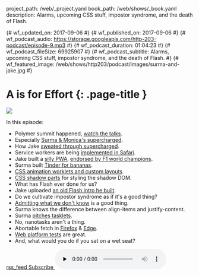 project_path: /web/_project.yaml
book_path: /web/shows/_book.yaml
description: Alarms, upcoming CSS stuff, impostor syndrome, and the death of Flash.

{# wf_updated_on: 2017-09-06 #}
{# wf_published_on: 2017-09-06 #}
{# wf_podcast_audio: https://storage.googleapis.com/http-203-podcast/episode-9.mp3 #}
{# wf_podcast_duration: 01:04:23 #}
{# wf_podcast_fileSize: 69925907 #}
{# wf_podcast_subtitle: Alarms, upcoming CSS stuff, impostor syndrome, and the death of Flash. #}
{# wf_featured_image: /web/shows/http203/podcast/images/surma-and-jake.jpg #}

# A is for Effort {: .page-title }

<img src="/web/shows/http203/podcast/images/surma-and-jake.jpg" class="attempt-right">

In this episode:

* Polymer summit happened, [watch the talks](https://summit.polymer-project.org/schedule).
* Especially [Surma & Monica's supercharged](https://www.youtube.com/watch?v=tHJwRWrexqg).
* How Jake [sweated through supercharged](https://www.youtube.com/watch?v=3Tr-scf7trE).
* Service workers are being [implemented in Safari](https://bugs.webkit.org/show_bug.cgi?id=174541).
* Jake built a [silly PWA](https://f1-start.glitch.me/), [endorsed by F1 world
  champions](https://www.youtube.com/watch?v=6fgGJ-M6X2s).
* Surma built [Tinder for bananas](https://tinderforbananas.com/).
* [CSS animation worklets and custom layouts](/web/updates/2016/05/houdini).
* [CSS shadow parts](https://tabatkins.github.io/specs/css-shadow-parts/) for styling the shadow
  DOM.
* What has Flash ever done for us?
* Jake uploaded [an old Flash intro he built](https://cv-ppguyzgojs.now.sh/).
* Do we cultivate impostor syndrome as if it's a good thing?
* [Admitting what we don't know](https://twitter.com/jaffathecake/status/835963707368869890) is a
  good thing.
* Surma knows the difference between align-items and justify-content.
* Surma [pitches tasklets](https://github.com/GoogleChrome/tasklets).
* No, nanotasks aren't a thing.
* Abortable fetch in [Firefox](https://bugzilla.mozilla.org/show_bug.cgi?id=1378342) &
  [Edge](https://developer.microsoft.com/en-us/microsoft-edge/platform/issues/13009916/).
* [Web platform tests](https://github.com/w3c/web-platform-tests) are great.
* And, what would you do if you sat on a wet seat?

<a href="http://feeds.feedburner.com/Http203Podcast">
  <span class="material-icons">rss_feed</span>
  Subscribe
</a>

<audio src="https://storage.googleapis.com/http-203-podcast/episode-9.mp3" controls preload="none">


